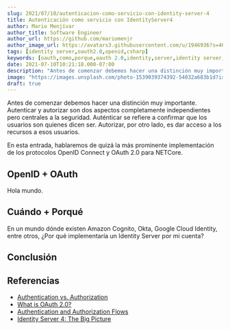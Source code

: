 ```yaml
---
slug: 2021/07/10/autenticacion-como-servicio-con-identity-server-4
title: Autenticación como servicio con IdentityServer4
author: Mario Menjívar
author_title: Software Engineer
author_url: https://github.com/mariomenjr
author_image_url: https://avatars3.githubusercontent.com/u/1946936?s=460&v=4
tags: [identity server,oauth2.0,openid,csharp]
keywords: [oauth,como,porque,oauth 2.0,identity,server,identity server,bearer,token,credentials,openid,español]
date: 2021-07-10T10:21:18.000-07:00
description: "Antes de comenzar debemos hacer una distinción muy importante. Autenticar y autorizar son dos aspectos completamente independientes pero centrales a la seguridad. Auténticar se refiere a confirmar que los usuarios son quienes dicen ser. Autorizar, por otro lado, es dar acceso a los recursos a esos usuarios."
image: "https://images.unsplash.com/photo-1539039374392-54032a683b1d?ixid=MnwxMjA3fDB8MHxwaG90by1wYWdlfHx8fGVufDB8fHx8&ixlib=rb-1.2.1&auto=format&fit=crop&w=1050&q=80"
draft: true
---
```


Antes de comenzar debemos hacer una distinción muy importante. Autenticar y autorizar son dos aspectos completamente independientes pero centrales a la seguridad. Auténticar se refiere a confirmar que los usuarios son quienes dicen ser. Autorizar, por otro lado, es dar acceso a los recursos a esos usuarios.

En esta entrada, hablaremos de quizá la más prominente implementación de los protocolos OpenID Connect y OAuth 2.0 para NETCore.

<!--truncate-->

## OpenID + OAuth

Hola mundo.

## Cuándo + Porqué

En un mundo dónde existen Amazon Cognito, Okta, Google Cloud Identity, entre otros, ¿Por qué implementaría un Identity Server por mi cuenta?

## Conclusión

## Referencias

- [Authentication vs. Authorization](https://www.okta.com/identity-101/authentication-vs-authorization/)
- [What is OAuth 2.0?](https://auth0.com/intro-to-iam/what-is-oauth-2/)
- [Authentication and Authorization Flows](https://auth0.com/docs/flows)
- [Identity Server 4: The Big Picture](https://identityserver4.readthedocs.io/en/latest/intro/big_picture.html)